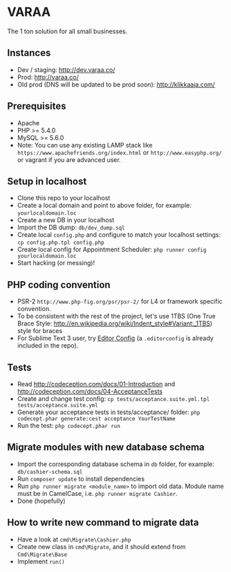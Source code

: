 VARAA
=====
The 1 ton solution for all small businesses.

Instances
---------
- Dev / staging: http://dev.varaa.co/
- Prod: http://varaa.co/
- Old prod (DNS will be updated to be prod soon): http://klikkaaja.com/


Prerequisites
-------------
- Apache
- PHP >= 5.4.0
- MySQL >= 5.6.0
- Note: You can use any existing LAMP stack like
 `https://www.apachefriends.org/index.html`
  or `http://www.easyphp.org/` or vagrant if you are advanced user.


Setup in localhost
------------------
- Clone this repo to your localhost
- Create a local domain and point to above folder, for example: `yourlocaldomain.loc`
- Create a new DB in your localhost
- Import the DB dump: `db/dev_dump.sql`
- Create local `config.php` and configure to match your localhost settings:
 `cp config.php.tpl config.php`
- Create local config for Appointment Scheduler:
  `php runner config yourlocaldomain.loc`
- Start hacking (or messing)!


PHP coding convention
---------------------
- PSR-2 `http://www.php-fig.org/psr/psr-2/` for L4 or framework specific
convention.
- To be consistent with the rest of the project, let's use 1TBS
(One True Brace Style: http://en.wikipedia.org/wiki/Indent_style#Variant:_1TBS) 
style for braces
- For Sublime Text 3 user, try [Editor Config](http://editorconfig.org/) 
(a `.editorconfig` is already included in the repo).


Tests
-----
- Read http://codeception.com/docs/01-Introduction and http://codeception.com/docs/04-AcceptanceTests
- Create and change test config: 
`cp tests/acceptance.suite.yml.tpl tests/acceptance.suite.yml`
- Generate your acceptance tests in tests/acceptance/ folder: 
`php codecept.phar generate:cest acceptance YourTestName`
- Run the test: `php codecept.phar run`

Migrate modules with new database schema
----------------------------------------
- Import the corresponding database schema in `db` folder, for example: 
`db/cashier-schema.sql`
- Run `composer update` to install dependencies
- Run `php runner migrate <module_name>` to import old data. Module name must be
in CamelCase, i.e. `php runner migrate Cashier`.
- Done (hopefully)

How to write new command to migrate data
----------------------------------------
- Have a look at `cmd\Migrate\Cashier.php`
- Create new class in `cmd\Migrate`, and it should extend from `Cmd\Migrate\Base`
- Implement `run()`
